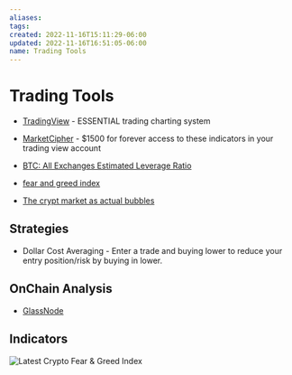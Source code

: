```yaml
---
aliases: 
tags: 
created: 2022-11-16T15:11:29-06:00
updated: 2022-11-16T16:51:05-06:00
name: Trading Tools
---
```

# Trading Tools

* [TradingView](https://tradingview.com) - ESSENTIAL trading charting system

* [MarketCipher](https://marketciphertrading.com/) - $1500 for forever access to these indicators in your trading view account

* [BTC: All Exchanges Estimated Leverage Ratio](https://cryptoquant.com/overview/full/8529?window=day)

* [fear and greed index](https://alternative.me/crypto/fear-and-greed-index/)

* [The crypt market as actual bubbles](https://cryptobubbles.net/)

## Strategies

* Dollar Cost Averaging - Enter a trade and buying lower to reduce your entry position/risk by buying in lower.

## OnChain Analysis

* [GlassNode](https://studio.glassnode.com)

## Indicators

<img src="https://alternative.me/crypto/fear-and-greed-index.png" alt="Latest Crypto Fear & Greed Index" />